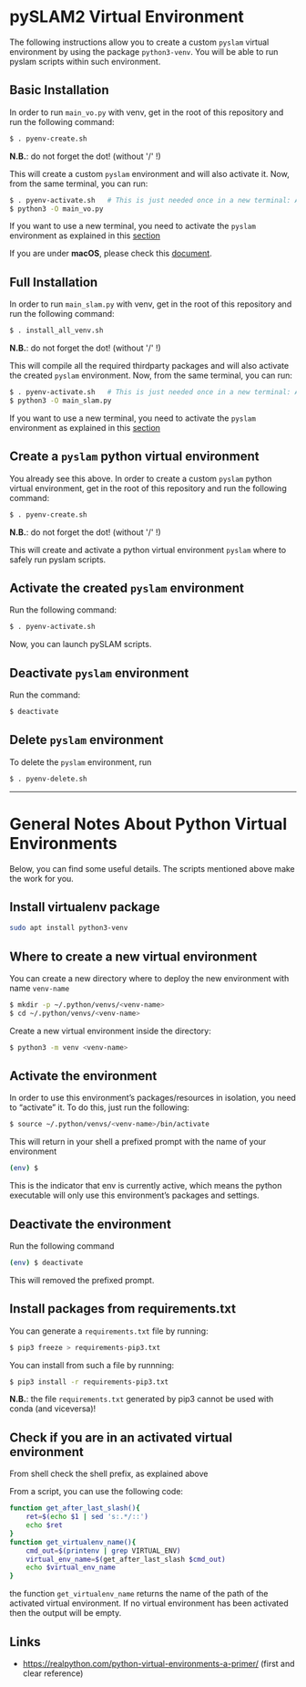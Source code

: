 # pySLAM2 Virtual Environment 

The following instructions allow you to create a custom `pyslam` virtual environment by using the package `python3-venv`. You will be able to run pyslam scripts within such environment. 

## Basic Installation 

In order to run `main_vo.py` with venv, get in the root of this repository and run the following command:
```bash
$ . pyenv-create.sh 
```
**N.B.**: do not forget the dot! (without '/' !)

This will create a custom `pyslam` environment and will also activate it. Now, from the same terminal, you can run: 
```bash
$ . pyenv-activate.sh   # This is just needed once in a new terminal: Activate pyslam python virtual environment
$ python3 -O main_vo.py
```
If you want to use a new terminal, you need to activate the `pyslam` environment as explained in this [section](#activate-the-created-pyslam-environment)
 
If you are under **macOS**, please check this [document](./MAC.md).

## Full Installation 

In order to run `main_slam.py` with venv, get in the root of this repository and run the following command:
```bash
$ . install_all_venv.sh  
```
**N.B.**: do not forget the dot! (without '/' !)

This will compile all the required thirdparty packages and will also activate the created `pyslam` environment. Now, from the same terminal, you can run: 
```bash
$ . pyenv-activate.sh   # This is just needed once in a new terminal: Activate pyslam python virtual environment
$ python3 -O main_slam.py
```
If you want to use a new terminal, you need to activate the `pyslam` environment as explained in this [section](#activate-the-created-pyslam-environment)


## Create a `pyslam` python virtual environment 

You already see this above. In order to create a custom `pyslam` python virtual environment, get in the root of this repository and run the following command: 
```bash
$ . pyenv-create.sh 
```
**N.B.**: do not forget the dot! (without '/' !)

This will create and activate a python virtual environment `pyslam` where to safely run pyslam scripts. 

## Activate the created `pyslam` environment 

Run the following command: 
```bash
$ . pyenv-activate.sh 
```
Now, you can launch pySLAM scripts. 

## Deactivate `pyslam` environment 

Run the command: 
```bash
$ deactivate 
```

## Delete `pyslam` environment 

To delete the `pyslam` environment, run
```bash
$ . pyenv-delete.sh 
```


--- 
# General Notes About Python Virtual Environments 

Below, you can find some useful details. The scripts mentioned above make the work for you. 

## Install virtualenv package 

```bash
sudo apt install python3-venv
```

## Where to create a new virtual environment 

You can create a new directory where to deploy the new environment with name `venv-name`
```bash
$ mkdir -p ~/.python/venvs/<venv-name> 
$ cd ~/.python/venvs/<venv-name>
```
Create a new virtual environment inside the directory:
```bash
$ python3 -m venv <venv-name>
```

## Activate the environment 

In order to use this environment’s packages/resources in isolation, you need to “activate” it. To do this, just run the following:

```bash
$ source ~/.python/venvs/<venv-name>/bin/activate
```
This will return in your shell a prefixed prompt with the name of your environment
```bash
(env) $
```
This is the indicator that env is currently active, which means the python executable will only use this environment’s packages and settings.


## Deactivate the environment 

Run the following command 
```bash
(env) $ deactivate
```
This will removed the prefixed prompt. 

## Install packages from requirements.txt 

You can generate a `requirements.txt` file by running: 
```bash
$ pip3 freeze > requirements-pip3.txt 
``` 
You can install from such a file by runnning: 
```bash
$ pip3 install -r requirements-pip3.txt
```

**N.B.**: the file `requirements.txt` generated by pip3 cannot be used with conda (and viceversa)! 

## Check if you are in an activated virtual environment 

From shell check the shell prefix, as explained above 

From a script, you can use the following code:
```bash
function get_after_last_slash(){
    ret=$(echo $1 | sed 's:.*/::')
    echo $ret 
}
function get_virtualenv_name(){
    cmd_out=$(printenv | grep VIRTUAL_ENV)
    virtual_env_name=$(get_after_last_slash $cmd_out)
    echo $virtual_env_name
}
```
the function `get_virtualenv_name` returns the name of the path of the activated virtual environment. 
If no virtual environment has been activated then the output will be empty.  



## Links 

* https://realpython.com/python-virtual-environments-a-primer/  (first and clear reference)
